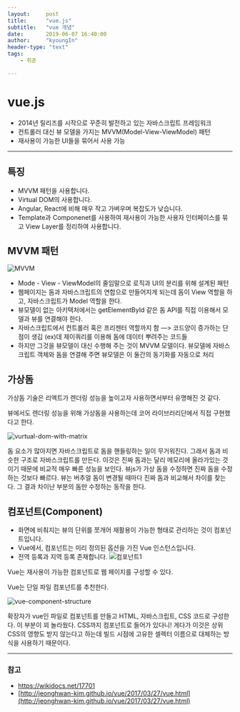 ```yaml
---
layout:     post
title:      "vue.js"
subtitle:   "vue 개념"
date:       2019-06-07 16:40:00
author:     "kyoungIn"
header-type: "text"
tags:
    - 취준

---
```


# vue.js

-  2014년 릴리즈를 시작으로 꾸준히 발전하고 있는 자바스크립트 프레임워크
- 컨트롤러 대신 뷰 모델을 가지는 MVVM(Model-View-ViewModel) 패턴
- 재사용이 가능한 UI들을 묶어서 사용 가능

------



## 특징

- MVVM 패턴을 사용합니다.
- Virtual DOM의 사용합니다.
- Angular, React에 비해 매우 작고 가벼우며 복잡도가 낮습니다.
- Template과 Componenet를 사용하여 재사용이 가능한 사용자 인터페이스를 묶고 View Layer를 정리하여 사용합니다.

## MVVM 패턴

![MVVM](https://wikidocs.net/images/page/17701/view-model.png)

- Mode - View - ViewModel의 줄임말으로 로직과 UI의 분리를 위해 설계된 패턴
- 웹페이지는 돔과 자바스크립트의 연합으로 만들어지게 되는데 돔이 View 역할을 하고, 자바스크립트가 Model 역할을 한다. 
- 뷰모델이 없는 아키텍처에서는 getElementById 같은 돔 API를 직접 이용해서 모델과 뷰를 연결해야 한다. 
- 자바스크립트에서 컨트롤러 혹은 프리젠터 역할까지 함 —> 코드양이 증가하는 단점이 생김 
    (ex)데 제이쿼리를 이용해 돔에 데이터 뿌려주는 코드들
- 하지만 그것을 뷰모델이 대신 수행해 주는 것이 MVVM 모델이다. 뷰모델에 자바스크립트 객체와 돔을 연결해 주면 뷰모델은 이 둘간의 동기화를 자동으로 처리



## 가상돔

가상돔 기술은 리엑트가 렌더링 성능을 높이고자 사용하면서부터 유명해진 것 같다.

뷰에서도 렌더링 성능을 위해 가상돔을 사용하는데 코어 라이브러리단에서 직접 구현했다고 한다.

![vurtual-dom-with-matrix](http://jeonghwan-kim.github.io/assets/imgs/2017/03/27/vurtual-dom-with-matrix.png)

돔 요소가 많아지면 자바스크립트로 돔을 핸들링하는 일이 무거워진다. 
그래서 돔과 비슷한 구조로 자바스크립트를 만든다.  이것은 진짜 돔과는 달리 메모리에 올라가있는 것이기 때문에 비교적 매우 빠른 성능을 보인다. 
뷰js가 가상 돔을 수정하면 진짜 돔을 수정하는 것보다 빠르다. 
뷰는 버추얼 돔이 변경될 때마다 진짜 돔과 비교해서 차이를 찾는다. 그 결과 차이난 부분의 돔만 수정하는 동작을 한다.



## 컴포넌트(Component)

- 화면에 비춰지는 뷰의 단위를 쪼개어 재활용이 가능한 형태로 관리하는 것이 컴포넌트입니다.
- Vue에서, 컴포넌트는 미리 정의된 옵션을 가진 Vue 인스턴스입니다.
- 전역 등록과 지역 등록 존재합니다.
  ![컴포넌트1](https://wikidocs.net/images/page/17701/component.png)

Vue는 재사용이 가능한 컴포넌트로 웹 페이지를 구성할 수 있다.

Vue는 단일 파일 컴포넌트를 추천한다.

![vue-component-structure](http://jeonghwan-kim.github.io/assets/imgs/2017/03/27/vue-component-structure.png)

확장자가 vue인 파일로 컴포넌트를 만들고 HTML, 자바스크립트, CSS 코드로 구성한다. 이 부분이 꾀 놀라웠다. CSS까지 컴포넌트로 들어가 있다니! 게다가 이것은 상위 CSS의 영향도 받지 않는다고 하는데 빌드 시점에 고유한 셀렉터 이름으로 대체하는 방식을 사용하기 때문이다.

------

### 참고

- https://wikidocs.net/17701
- [http://jeonghwan-kim.github.io/vue/2017/03/27/vue.html](http://jeonghwan-kim.github.io/vue/2017/03/27/vue.html)